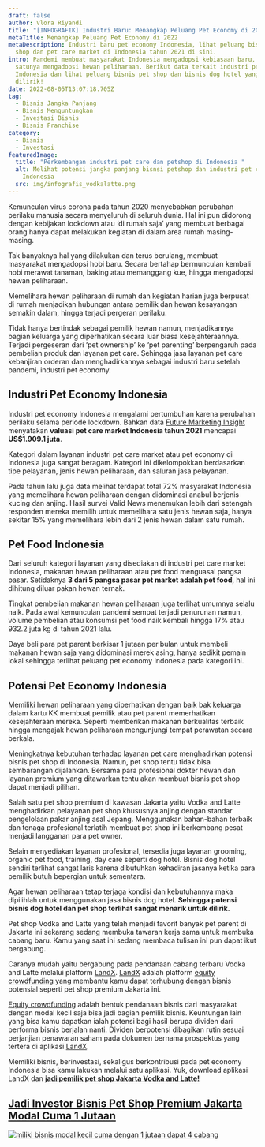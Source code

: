 ```yaml
---
draft: false
author: Vlora Riyandi
title: "[INFOGRAFIK] Industri Baru: Menangkap Peluang Pet Economy di 2022"
metaTitle: Menangkap Peluang Pet Economy di 2022
metaDescription: Industri baru pet economy Indonesia, lihat peluang bisnis pet
  shop dan pet care market di Indonesia tahun 2021 di sini.
intro: Pandemi membuat masyarakat Indonesia mengadopsi kebiasaan baru, salah
  satunya mengadopsi hewan peliharaan. Berikut data terkait industri pet economy
  Indonesia dan lihat peluang bisnis pet shop dan bisnis dog hotel yang patut
  dilirik!
date: 2022-08-05T13:07:18.705Z
tag:
  - Bisnis Jangka Panjang
  - Bisnis Menguntungkan
  - Investasi Bisnis
  - Bisnis Franchise
category:
  - Bisnis
  - Investasi
featuredImage:
  title: "Perkembangan industri pet care dan petshop di Indonesia "
  alt: Melihat potensi jangka panjang bisnsi petshop dan industri pet care di
    Indonesia
  src: img/infografis_vodkalatte.png
---
```

Kemunculan virus corona pada tahun 2020 menyebabkan perubahan perilaku manusia secara menyeluruh di seluruh dunia. Hal ini pun didorong dengan kebijakan lockdown atau ‘di rumah saja’ yang membuat berbagai orang hanya dapat melakukan kegiatan di dalam area rumah masing-masing.

Tak banyaknya hal yang dilakukan dan terus berulang, membuat masyarakat mengadopsi hobi baru. Secara bertahap bermunculan kembali hobi merawat tanaman, baking atau memanggang kue, hingga mengadopsi hewan peliharaan.

Memelihara hewan peliharaan di rumah dan kegiatan harian juga berpusat di rumah menjadikan hubungan antara pemilik dan hewan kesayangan semakin dalam, hingga terjadi pergeran perilaku.

Tidak hanya bertindak sebagai pemilik hewan namun, menjadikannya bagian keluarga yang diperhatikan secara luar biasa kesejahteraannya. Terjadi pergeseran dari ‘pet ownership’ ke ‘pet parenting’ berpengaruh pada pembelian produk dan layanan pet care. Sehingga jasa layanan pet care kebanjiran orderan dan menghadirkannya sebagai industri baru setelah pandemi, industri pet economy.

## Industri Pet Economy Indonesia

Industri pet economy Indonesia mengalami pertumbuhan karena perubahan perilaku selama periode lockdown. Bahkan data [Future Marketing Insight](https://www.futuremarketinsights.com/reports/indonesia-pet-care-market) menyatakan **valuasi pet care market Indonesia tahun 2021** mencapai  **US$1.909.1 juta**. 

Kategori dalam layanan industri pet care market atau pet economy di Indonesia juga sangat beragam. Kategori ini dikelompokkan berdasarkan tipe pelayanan, jenis hewan peliharaan, dan saluran jasa pelayanan. 

Pada tahun lalu juga data melihat terdapat total 72% masyarakat Indonesia yang memelihara hewan peliharaan dengan didominasi anabul berjenis kucing dan anjing. Hasil survei Valid News menemukan lebih dari setengah responden mereka memilih untuk memelihara satu jenis hewan saja, hanya sekitar 15% yang memelihara lebih dari 2 jenis hewan dalam satu rumah.

## Pet Food Indonesia

Dari seluruh kategori layanan yang disediakan di industri pet care market Indonesia, makanan hewan peliharaan atau pet food menguasai pangsa pasar. Setidaknya **3 dari 5 pangsa pasar pet market adalah pet food**, hal ini dihitung diluar pakan hewan ternak. 

Tingkat pembelian makanan hewan peliharaan juga terlihat umumnya selalu naik. Pada awal kemunculan pandemi sempat terjadi penurunan namun, volume pembelian atau konsumsi pet food naik kembali hingga 17% atau 932.2 juta kg di tahun 2021 lalu. 

Daya beli para pet parent berkisar 1 jutaan per bulan untuk membeli makanan hewan saja yang didominasi merek asing, hanya sedikit pemain lokal sehingga terlihat peluang pet economy Indonesia pada kategori ini.

## Potensi Pet Economy Indonesia

Memiliki hewan peliharaan yang diperhatikan dengan baik bak keluarga dalam kartu KK membuat pemilik atau pet parent memerhatikan kesejahteraan mereka. Seperti memberikan makanan berkualitas terbaik hingga mengajak hewan peliharaan mengunjungi tempat perawatan secara berkala.

Meningkatnya kebutuhan terhadap layanan pet care menghadirkan potensi bisnis pet shop di Indonesia. Namun, pet shop tentu tidak bisa sembarangan dijalankan. Bersama para profesional dokter hewan dan layanan premium yang ditawarkan tentu akan membuat bisnis pet shop dapat menjadi pilihan.

Salah satu pet shop premium di kawasan Jakarta yaitu Vodka and Latte menghadirkan pelayanan pet shop khususnya anjing dengan standar pengelolaan pakar anjing asal Jepang. Menggunakan bahan-bahan terbaik dan tenaga profesional terlatih membuat pet shop ini berkembang pesat menjadi langganan para pet owner.

Selain menyediakan layanan profesional, tersedia juga layanan grooming, organic pet food, training, day care seperti dog hotel. Bisnis dog hotel sendiri terlihat sangat laris karena dibutuhkan kehadiran jasanya ketika para pemilik butuh bepergian untuk sementara. 

Agar hewan peliharaan tetap terjaga kondisi dan kebutuhannya maka dipilihlah untuk menggunakan jasa bisnis dog hotel. **Sehingga potensi bisnis dog hotel dan pet shop terlihat sangat menarik untuk dilirik.**

Pet shop Vodka and Latte yang telah menjadi favorit banyak pet parent di Jakarta ini sekarang sedang membuka tawaran kerja sama untuk membuka cabang baru. Kamu yang saat ini sedang membaca tulisan ini pun dapat ikut bergabung. 

Caranya mudah yaitu bergabung pada pendanaan cabang terbaru Vodka and Latte melalui platform [LandX](https://landx.id/). [LandX](https://landx.id/) adalah platform [equity crowdfunding](https://landx.id/) yang membantu kamu dapat terhubung dengan bisnis potensial seperti pet shop premium Jakarta ini.

[Equity crowdfunding](https://landx.id/) adalah bentuk pendanaan bisnis dari masyarakat dengan modal kecil saja bisa jadi bagian pemilik bisnis. Keuntungan lain yang bisa kamu dapatkan ialah potensi bagi hasil berupa dividen dari performa bisnis berjalan nanti. Dividen berpotensi dibagikan rutin sesuai perjanjian penawaran saham pada dokumen bernama prospektus yang tertera di aplikasi [LandX](https://landx.id/).

Memiliki bisnis, berinvestasi, sekaligus berkontribusi pada pet economy Indonesia bisa kamu lakukan melalui satu aplikasi. Yuk, download aplikasi LandX dan **[jadi pemilik pet shop Jakarta Vodka and Latte!](https://landx.id/)**

## [Jadi Investor Bisnis Pet Shop Premium Jakarta Modal Cuma 1 Jutaan ](https://landx.id/project/vlcp)

<!--StartFragment-->

[![miliki bisnis modal kecil cuma dengan 1 jutaan dapat 4 cabang ](https://accountgram-production.sfo2.cdn.digitaloceanspaces.com/landx_ghost/2021/11/jadi-owner-bisnis-hanya-1-jutaan-dengan-cuan-yang-sangat-menjanjikan.png)](https://landx.id/project/?utm_source=Blog&utm_medium=organic+keyword&utm_campaign=blog&utm_id=Blog)

<!--EndFragment-->